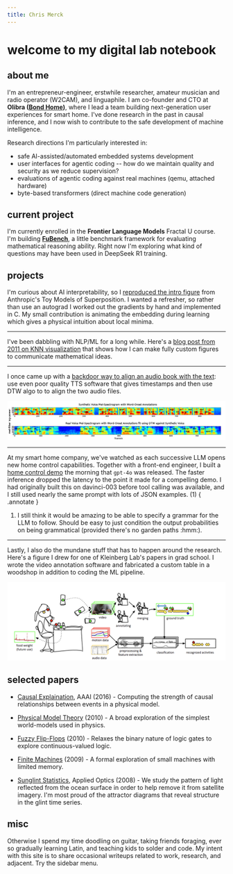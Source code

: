 ```yaml
---
title: Chris Merck
---
```


# welcome to my digital lab notebook

## about me

I'm an entrepreneur-engineer, erstwhile researcher, amateur musician and radio operator (W2CAM), and linguaphile. I am co-founder and CTO at **Olibra ([Bond Home](https://bondhome.io))**, where I lead a team building next-generation user experiences for smart home. I've done research in the past in causal inference, and I now wish to contribute to the safe development of machine intelligence.

Research directions I'm particularly interested in:

 - safe AI-assisted/automated embedded systems development
 - user interfaces for agentic coding -- how do we maintain quality and security as we reduce supervision?
 - evaluations of agentic coding against real machines (qemu, attached hardware)
 - byte-based transformers (direct machine code generation)

## current project

I'm currently enrolled in the **Frontier Language Models** Fractal U course.
I'm building [**FuBench**](https://github.com/chrismerck/fubench), a little benchmark framework for evaluating 
mathematical reasoning ability. Right now I'm exploring what kind of questions may have been used in DeepSeek R1 training.


## projects

I'm curious about AI interpretability, so I [reproduced the intro figure](blog/2025/05/14/demonstrating-superposition/)
 from Anthropic's Toy Models of Superposition. I wanted a refresher, so rather than use an autograd I worked out the gradients by hand and implemented in C. My small contribution is animating the embedding during learning which gives a physical intuition about local minima.

---

I've been dabbling with NLP/ML for a long while. Here's a [blog post from 2011 on KNN visualization](https://quasiphysics.wordpress.com/2011/12/13/visualizing-k-nearest-neighbor-regression/) that shows how I can make fully custom figures to communicate mathematical ideas.

---

I once came up with a [backdoor way to align an audio book with the text](https://quasiphysics.wordpress.com/2013/08/08/speech-transcript-alignment/): use even poor quality TTS software that gives timestamps and then use DTW algo to to align the two audio files.

![aligned-spectrograms](assets/aligned-spectrograms.png)

---

At my smart home company, we've watched as each successive LLM opens new home control capabilities. 
Together with a front-end engineer, I built a [home control demo](https://www.youtube.com/watch?v=F_rlwDuOiXU) the morning that `gpt-4o` was released.
The faster inference dropped the latency to the point it made for a compelling demo. I had originally built this on davinci-003 before tool calling was available, and I still used nearly the same prompt with lots of JSON examples. (1) 
{ .annotate }

1. I still think it would be amazing to be able to specify a grammar for the LLM to follow. Should be easy to just condition the output probabilities on being grammatical (provided there's no garden paths :hmm:).

---

Lastly, I also do the mundane stuff that has to happen around the research. Here's a figure I drew for one of Kleinberg Lab's papers in grad school. I wrote the video annotation software and fabricated a custom table in a woodshop in addition to coding the ML pipeline.

![Kleinberg Lab](assets/pipeline.png)


## selected papers

- [Causal Explaination](https://github.com/chrismerck/chrismerck.github.io/raw/refs/heads/main/docs/assets/aaai-2016-merck.pdf), AAAI (2016) - Computing the strength of causal relationships between events in a physical model.

- [Physical Model Theory](https://github.com/chrismerck/chrismerck.github.io/raw/refs/heads/main/docs/assets/Merck-Physical_Model_Theory-2010.pdf) (2010) - A broad exploration of the simplest world-models used in physics.

- [Fuzzy Flip-Flops](https://github.com/chrismerck/chrismerck.github.io/raw/refs/heads/main/docs/assets/fuzzy-flip-flop.pdf) (2010) - Relaxes the binary nature of logic gates to explore continuous-valued logic.

- [Finite Machines](https://github.com/chrismerck/chrismerck.github.io/raw/refs/heads/main/docs/assets/finite_machines.pdf) (2009) - A formal exploration of small machines with limited memory.

- [Sunglint Statistics](https://github.com/chrismerck/chrismerck.github.io/raw/refs/heads/main/docs/assets/polarimetry.pdf), Applied Optics (2008) - We study the pattern of light reflected from the ocean surface in order to help remove it from satellite imagery. I'm most proud of the attractor diagrams that reveal structure in the glint time series.


## misc

Otherwise I spend my time doodling on guitar, taking friends foraging, ever so gradually learning Latin, and teaching kids to solder and code. My intent with this site is to share occasional writeups related to work, research, and adjacent. Try the sidebar menu.
